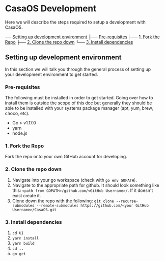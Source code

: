 # CasaOS Development
Here we will describe the steps required to setup a development with CasaOS. 

── [Setting up development environment](#setting-up-development-environment)
    ├── [Pre-requisites](#pre-requisites)
    ├── [1. Fork the Repo](#1.-fork-the-repo)
    ├── [2. Clone the repo down](#2.-clone-the-repo-down)
    └── [3. Install dependencies](#3.-install-dependencies)


## Setting up development environment
In this section we will talk you through the general process of setting up your development environment to get started. 

### Pre-requisites
The following must be installed in order to get started. Going over how to install them is outside the scope of this doc but generally they should be able to be installed with your systems package manager (apt, yum, brew, choco, etc).
- Go > v1.17.0
- yarn
- node.js

### 1. Fork the Repo
Fork the repo onto your own GitHub account for developing. 

### 2. Clone the repo down
1. Navigate into your go workspace (check with `go env GOPATH`).
2. Navigate to the appropriate path for github. It should look something like this: `<path from GOPATH>/github.com/<GitHub Username>/`. If it doesn't exist create it. 
3. Clone down the repo with the following: `git clone --recurse-submodules --remote-submodules https://github.com/<your GitHub Username>/CasaOS.git`

### 3. Install dependencies
1. `cd UI`
2. `yarn install`
3. `yarn build`
4. `cd ..`
5. `go get`


